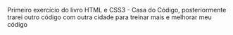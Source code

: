 Primeiro exercício do livro HTML e CSS3 - Casa do Código, posteriormente trarei outro código com outra cidade para treinar mais e melhorar meu código
